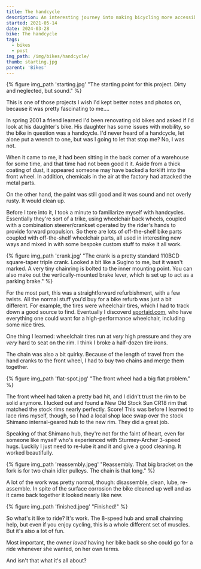 ```yaml
---
title: The handcycle
description: An interesting journey into making bicycling more accessible.
started: 2021-05-14
date: 2024-03-28
bike: The handcycle
tags:
  - bikes
  - post
img_path: /img/bikes/handcycle/
thumb: starting.jpg
parent: 'Bikes'
---
```


 {% figure img_path 'starting.jpg' "The starting point for this project. Dirty and neglected, but sound." %}

This is one of those projects I wish I'd kept better notes and photos on, because it was pretty fascinating to me....

In spring 2001 a friend learned I'd been renovating old bikes and asked if I'd look at his daughter's bike. His daughter has some issues with mobility, so the bike in question was a handcycle. I'd never heard of a handcycle, let alone put a wrench to one, but was I going to let that stop me? No, I was not.

When it came to me, it had been sitting in the back corner of a warehouse for some time, and that time had not been good it it. Aside from a thick coating of dust, it appeared someone may have backed a forklift into the front wheel. In addition, chemicals in the air at the factory had attacked the metal parts.

On the other hand, the paint was still good and it was sound and not overly rusty. It would clean up.

Before I tore into it, I took a minute to familiarize myself with handcycles. Essentially they're sort of a trike, using wheelchair back wheels, coupled with a combination steerer/crankset operated by the rider's hands to provide forward propulsion. So there are lots of off-the-shelf bike parts coupled with off-the-shelf wheelchair parts, all used in interesting new ways and mixed in with some bespoke custom stuff to make it all work.

 {% figure img_path 'crank.jpg' "The crank is a pretty standard 110BCD square-taper triple crank. Looked a bit like a Sugino to me, but it wasn't marked. A very tiny chainring is bolted to the inner mounting point. You can also make out the vertically-mounted brake lever, which is set up to act as a parking brake." %}

For the most part, this was a straightforward refurbishment, with a few twists. All the normal stuff you'd buy for a bike refurb was just a bit different. For example, the tires were wheelchair tires, which I had to track down a good source to find. Eventually I discoverd [sportaid.com](https://www.sportaid.com/), who have everything one could want for a high-performance wheelchair, including some nice tires.

One thing I learned: wheelchair tires run at *very* high pressure and they are *very* hard to seat on the rim. I think I broke a half-dozen tire irons.

The chain was also a bit quirky. Because of the length of travel from the hand cranks to the front wheel, I had to buy two chains and merge them together. 

 {% figure img_path 'flat-spot.jpg' "The front wheel had a big flat problem." %}

The front wheel had taken a pretty bad hit, and I didn't trust the rim to be solid anymore. I lucked out and found a New Old Stock Sun CR18 rim that matched the stock rims nearly perfectly. Score! This was before I learned to lace rims myself, though, so I had a local shop lace swap over the stock Shimano internal-geared hub to the new rim. They did a great job.

Speaking of that Shimano hub, they're not for the faint of heart, even for someone like myself who's experienced with Sturmey-Archer 3-speed hugs. Luckily I just need to re-lube it and it and give a good cleaning. It worked beautifully.

 {% figure img_path 'reassembly.jpeg' "Reassembly. That big bracket on the fork is for two chain idler pulleys. The chain is that long." %}

A lot of the work was pretty normal, though: disassemble, clean, lube, re-assemble. In spite of the surface corrosion the bike cleaned up well and as it came back together it looked nearly like new.

 {% figure img_path 'finished.jpeg' "Finished!" %}

So what's it like to ride? It's work. The 8-speed hub and small chainring help, but even if you enjoy cycling, this is a whole different set of muscles. But it's also a lot of fun.

Most important, the owner _loved_ having her bike back so she could go for a ride whenever she wanted, on her own terms.  

And isn't that what it's all about?